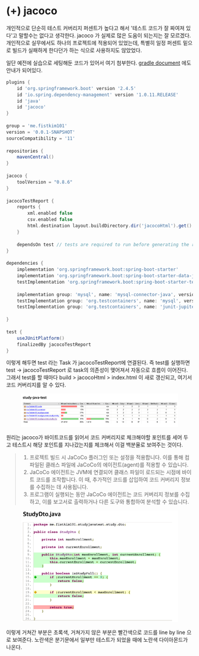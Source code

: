 # (+) jacoco

개인적으로 단순히 테스트 커버리지 퍼센트가 높다고 해서 '테스트 코드가 잘 짜여져 있다'고 말할수는 없다고 생각한다. jacoco 가 실제로 많은 도움이 되는지는 잘 모르겠다. 개인적으로 실무에서도 하나의 프로젝트에 적용되어 있었는데, 특별히 일정 퍼센트 밑으로 빌드가 실패하게 한다던가 하는 식으로 사용하지도 않았었다.

일단 예전에 실습으로 세팅해둔 코드가 있어서 여기 첨부한다. [gradle document](https://docs.gradle.org/current/userguide/jacoco\_plugin.html) 에도 안내가 되어있다.

```gradle
plugins {
    id 'org.springframework.boot' version '2.4.5'
    id 'io.spring.dependency-management' version '1.0.11.RELEASE'
    id 'java'
    id 'jacoco'
}

group = 'me.fistkim101'
version = '0.0.1-SNAPSHOT'
sourceCompatibility = '11'

repositories {
    mavenCentral()
}

jacoco {
    toolVersion = "0.8.6"
}

jacocoTestReport {
    reports {
        xml.enabled false
        csv.enabled false
        html.destination layout.buildDirectory.dir('jacocoHtml').get().asFile
    }

    dependsOn test // tests are required to run before generating the report
}

dependencies {
    implementation 'org.springframework.boot:spring-boot-starter'
    implementation 'org.springframework.boot:spring-boot-starter-data-jpa'
    testImplementation 'org.springframework.boot:spring-boot-starter-test'

    implementation group: 'mysql', name: 'mysql-connector-java', version: '8.0.22'
    testImplementation group: 'org.testcontainers', name: 'mysql', version: '1.15.3'
    testImplementation group: 'org.testcontainers', name: 'junit-jupiter', version: '1.15.2'

}

test {
    useJUnitPlatform()
    finalizedBy jacocoTestReport
}
```

이렇게 해두면 test 라는 Task 가 jacocoTestReport에 연결된다. 즉 test를 실행하면 test -> jacocoTestReport 로 task의 의존성이 맺어져서 자동으로 흐름이 이어진다. 그래서 test를 할 때마다 build > jacocoHtml > index.html 이 새로 갱신되고, 여기서 코드 커버리지를 알 수 있다.

<figure><img src="../../.gitbook/assets/image (1) (1).png" alt=""><figcaption></figcaption></figure>

원리는 jacoco가 바이트코드를 읽어서 코드 커버리지로 체크해야할 포인트를 세어 두고 테스트시 해당 포인트를 지나갔는지를 체크해서 이걸 백분율로 보여주는 것이다.

> 1. 프로젝트 빌드 시 JaCoCo 플러그인 또는 설정을 적용합니다. 이를 통해 컴파일된 클래스 파일에 JaCoCo의 에이전트(agent)를 적용할 수 있습니다.
> 2. JaCoCo 에이전트는 JVM에 연결되어 클래스 파일이 로드되는 시점에 바이트 코드를 조작합니다. 이 때, 추가적인 코드를 삽입하여 코드 커버리지 정보를 수집하는 데 사용됩니다.
> 3. 프로그램이 실행되는 동안 JaCoCo 에이전트는 코드 커버리지 정보를 수집하고, 이를 보고서로 출력하거나 다른 도구와 통합하여 분석할 수 있습니다.

<figure><img src="../../.gitbook/assets/image (7).png" alt=""><figcaption></figcaption></figure>

이렇게 거쳐간 부분은 초록색, 거쳐가지 않은 부분은 빨간색으로 코드를 line by line 으로 보여준다. 노란색은 분기문에서 일부만 테스트가 되었을 때에 노란색 다이아몬드가 나온다.
